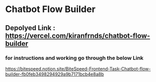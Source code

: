 # Chatbot Flow Builder
## Depolyed Link : https://vercel.com/kiranfrnds/chatbot-flow-builder
### for instructions and working go through the below Link
  https://bitespeed.notion.site/BiteSpeed-Frontend-Task-Chatbot-flow-builder-fb0feb3498294929a9b7171bcb4e8a8b
